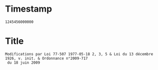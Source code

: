 # Timestamp
```
1245456000000
```

# Title
```
Modifications par Loi 77-507 1977-05-18 2, 3, 5 & Loi du 13 décembre 1926, v. init. & Ordonnance n°2009-717
 du 18 juin 2009
```